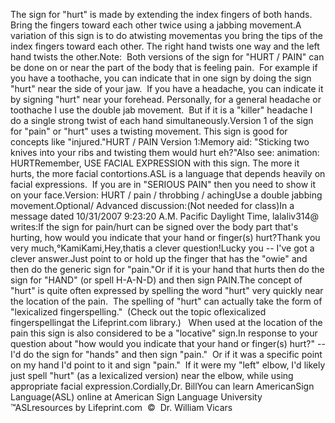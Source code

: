 The sign for "hurt" is made by extending 
the index fingers of both hands.  Bring the fingers toward each other twice 
using a jabbing movement.A variation of this sign is to do atwisting movementas 
you bring the tips of the index fingers toward each other. The right hand twists 
one way and the left hand twists the other.Note:  Both versions of the sign for "HURT / PAIN" can be 
done on or near the part of the body that is feeling pain.  For example if 
you have a toothache, you can indicate that in one sign by doing the sign "hurt" 
near the side of your jaw.  If you have a headache, you can indicate it by 
signing "hurt" near your forehead. Personally, for a general headache 
or toothache I use the double jab movement.  But if it is a "killer" 
headache I do a single strong twist of each hand simultaneously.Version 1 of the sign for "pain" or "hurt" uses a twisting 
	movement. This sign is good for concepts like "injured."HURT / PAIN Version 1:Memory aid: "Sticking two knives into your ribs and twisting them would hurt 
eh?"Also see: 
animation: 
HURTRemember, USE FACIAL EXPRESSION with this sign. The more it hurts, the more 
facial contortions.ASL is a language that depends heavily on facial expressions.  If 
you are in "SERIOUS PAIN" then you need to show it on your face.Version: HURT / pain 
	/ throbbing / achingUse a double jabbing movement.Optional/ Advanced discussion:(Not needed for class)In a message dated 10/31/2007 9:23:20 A.M. Pacific Daylight Time, 
		lalaliv314@ writes:If the sign for pain/hurt can be signed over the body part that's 
			hurting, how would you indicate that your hand or finger(s) hurt?Thank you very much,°KamiKami,Hey,thatis a clever question!Lucky you -- I've got a clever answer.Just point to or hold up the finger that has the "owie" and then do the 
	generic sign for "pain."Or if it is your hand that hurts then do the sign for "HAND" (or spell 
	H-A-N-D) and then sign PAIN.The concept of "hurt" is quite often expressed by spelling the word "hurt" 
	very quickly near the location of the pain.  The spelling of "hurt" can 
	actually take the form of "lexicalized fingerspelling."  (Check out the 
	topic oflexicalized 
	fingerspellingat the Lifeprint.com library.)   When used at the 
	location of the pain this sign is also considered to be a "locative" sign.In response to your question about "how would you indicate that your hand or 
	finger(s) hurt?" -- I'd do the sign for "hands" and then sign "pain."  Or if 
	it was a specific point on my hand I'd point to it and sign "pain."  If it 
	were my "left" elbow, I'd likely just spell "hurt" (as a lexicalized 
	version) near the elbow, while using appropriate facial expression.Cordially,Dr. BillYou can learn AmericanSign 
		Language(ASL) online at American Sign Language University ™ASLresources 
		by Lifeprint.com  ©  Dr. William Vicars